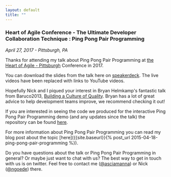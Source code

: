 ```yaml
---
layout: default
title: ""
---
```

### Heart of Agile Conference - The Ultimate Developer Collaboration Technique : Ping Pong Pair Programming
_April 27, 2017 - Pittsburgh, PA_

Thanks for attending my talk about Ping Pong Pair Programming at [the Heart of Agile - Pittsburgh](http://heartofagile.com/heart-of-agile-conferences/heart-of-agile-pittsburgh-2017/) Conference in 2017. 

You can download the slides from the talk here on [speakerdeck](https://speakerdeck.com/asciamanna/ping-pong-pair-programming-heart-of-agile-pittsburgh-2017). The live videos have been replaced with links to YouTube videos.
<script async class="speakerdeck-embed" data-id="8e5d493fd0594394aeb901faf1c359ee" data-ratio="1.77777777777778" src="//speakerdeck.com/assets/embed.js"></script>

Hopefully Nick and I piqued your interest in Bryan Helmkamp's fantastic  talk from Baruco2013, [Building a Culture of Quality](https://www.youtube.com/watch?v=Jsi1YTkXwxA). Bryan has a lot of great advice to help development teams improve, we recommend checking it out! 

If you are interested in seeing the code we produced for the interactive Ping Pong Pair Programming demo (and any updates since the talk) the repository can be found [here](https://github.com/asciamanna/ping-pong-pair-programming-talk).

For more information about Ping Pong Pair Programming you can read my blog post about the topic [here]({{site.baseurl}}{% post_url 2015-04-18-ping-pong-pair-programming %}).

Do you have questions about the talk or Ping Pong Pair Programming in general? Or maybe just want to chat with us? The best way to get in touch with us is on twitter. Feel free to contact me ([@asciamanna](https://www.twitter.com/asciamanna)) or Nick ([@ngoede](https://www.twitter.com/ngoede)) there. 